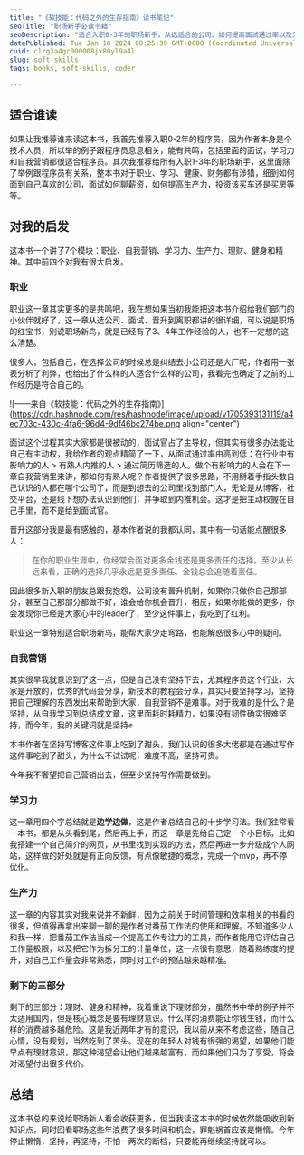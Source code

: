 ```yaml
---
title: "《软技能：代码之外的生存指南》读书笔记"
seoTitle: "职场新手必读书籍"
seoDescription: "适合入职0-3年的职场新手，从选适合的公司、如何提高面试通过率以及怎样晋升都有涉猎。"
datePublished: Tue Jan 16 2024 08:25:39 GMT+0000 (Coordinated Universal Time)
cuid: clrg3a4gc000008jx80yl9a4l
slug: soft-skills
tags: books, soft-skills, coder

---
```


## 适合谁读

如果让我推荐谁来读这本书，我首先推荐入职0-2年的程序员，因为作者本身是个技术人员，所以举的例子跟程序员息息相关，能有共鸣，包括里面的面试，学习力和自我营销都很适合程序员。其次我推荐给所有入职1-3年的职场新手，这里面除了举例跟程序员有关系，整本书对于职业、学习、健康、财务都有涉猎，细到如何面到自己喜欢的公司，面试如何聊薪资，如何提高生产力，投资该买车还是买房等等。

## 对我的启发

这本书一个讲了7个模块：职业、自我营销、学习力、生产力、理财、健身和精神。其中前四个对我有很大启发。

### 职业

职业这一章其实更多的是共鸣吧，我在想如果当初我能把这本书介绍给我们部门的小伙伴就好了，这一章从选公司、面试、晋升到离职都讲的很详细，可以说是职场的红宝书，别说职场新鸟，就是已经有了3、4年工作经验的人，也不一定想的这么清楚。

很多人，包括自己，在选择公司的时候总是纠结去小公司还是大厂呢，作者用一张表分析了利弊，也给出了什么样的人适合什么样的公司，我看完也确定了之前的工作经历是符合自己的。

![——来自《软技能：代码之外的生存指南》](https://cdn.hashnode.com/res/hashnode/image/upload/v1705393131119/a4ec703c-430c-4fa6-96d4-9df46bc274be.png align="center")

面试这个过程其实大家都是很被动的，面试官占了主导权，但其实有很多办法能让自己有主动权，我给作者的观点精简了一下，从面试通过率由高到低：在行业中有影响力的人 &gt; 有熟人内推的人 &gt; 通过简历筛选的人。做个有影响力的人会在下一章自我营销里来讲，那如何有熟人呢？作者提供了很多思路，不用掰着手指头数自己认识的人都在哪个公司了，而是到想去的公司里找到部门人，无论是从博客，社交平台，还是线下想办法认识到他们，并争取到内推机会。这才是把主动权握在自己手里，而不是给到面试官。

晋升这部分我是最有感触的，基本作者说的我都认同，其中有一句话能点醒很多人：

> 在你的职业生涯中，你经常会面对更多金钱还是更多责任的选择。至少从长远来看，正确的选择几乎永远是更多责任。金钱总会追随着责任。

因此很多新入职的朋友总跟我抱怨，公司没有晋升机制，如果你只做你自己那部分，甚至自己那部分都做不好，谁会给你机会晋升，相反，如果你能做的更多，你会发现你已经是大家心中的leader了，至少这件事上，我吃到了红利。

职业这一章特别适合职场新鸟，能帮大家少走弯路，也能解惑很多心中的疑问。

### 自我营销

其实很早我就意识到了这一点，但是自己没有坚持下去，尤其程序员这个行业，大家是开放的，优秀的代码会分享，新技术的教程会分享，其实只要坚持学习，坚持把自己理解的东西发出来帮助到大家，自我营销不是难事。对于我难的是什么？是坚持，从自我学习到总结成文章，这里面耗时耗精力，如果没有韧性确实很难坚持，而今年，我的关键词就是坚持✊

本书作者在坚持写博客这件事上吃到了甜头，我们认识的很多大佬都是在通过写作这件事吃到了甜头，为什么不试试呢，难度不高，坚持可贵。

今年我不奢望把自己营销出去，但至少坚持写作需要做到。

### 学习力

这一章用四个字总结就是**边学边做**，这是作者总结自己的十步学习法。我们往常看一本书，都是从头看到尾，然后再上手，而这一章是先给自己定一个小目标，比如我搭建一个自己简介的网页，从书里找到实现的方法，然后再进一步升级成个人网站，这样做的好处就是有正向反馈，有点像敏捷的概念，完成一个mvp，再不停优化。

### 生产力

这一章的内容其实对我来说并不新鲜，因为之前关于时间管理和效率相关的书看的很多，但值得再拿出来聊一聊的是作者对番茄工作法的使用和理解。不知道多少人和我一样，把番茄工作法当成一个提高工作专注力的工具，而作者能用它评估自己工作量极限，以及把它作为拆分工的计量单位，这一点很有意思，随着熟练度的提升，对自己工作量会非常熟悉，同时对工作的预估越来越精准。

### 剩下的三部分

剩下的三部分：理财、健身和精神，我着重说下理财部分，虽然书中举的例子并不太适用国内，但是核心概念是要有理财意识。什么样的消费能让你钱生钱，而什么样的消费越多越危险。这是我近两年才有的意识，我以前从来不考虑这些，随自己心情，没有规划，当然吃到了苦头。现在的年轻人对钱有很强的渴望，如果他们能早点有理财意识，那这种渴望会让他们越来越富有，而如果他们只为了享受，将会对渴望付出很多代价。

## 总结

这本书总的来说给职场新人看会收获更多，但当我读这本书的时候依然能吸收到新知识点，同时回看职场这些年浪费了很多时间和机会，罪魁祸首应该是懒惰。今年停止懒惰，坚持，再坚持，不怕一两次的断档，只要能再继续坚持就可以。